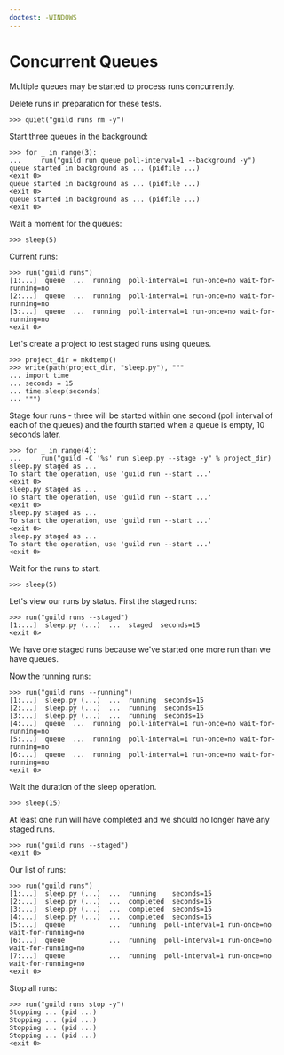 ```yaml
---
doctest: -WINDOWS
---
```


# Concurrent Queues

Multiple queues may be started to process runs concurrently.

Delete runs in preparation for these tests.

    >>> quiet("guild runs rm -y")

Start three queues in the background:

    >>> for _ in range(3):
    ...     run("guild run queue poll-interval=1 --background -y")
    queue started in background as ... (pidfile ...)
    <exit 0>
    queue started in background as ... (pidfile ...)
    <exit 0>
    queue started in background as ... (pidfile ...)
    <exit 0>

Wait a moment for the queues:

    >>> sleep(5)

Current runs:

    >>> run("guild runs")
    [1:...]  queue  ...  running  poll-interval=1 run-once=no wait-for-running=no
    [2:...]  queue  ...  running  poll-interval=1 run-once=no wait-for-running=no
    [3:...]  queue  ...  running  poll-interval=1 run-once=no wait-for-running=no
    <exit 0>

Let's create a project to test staged runs using queues.

    >>> project_dir = mkdtemp()
    >>> write(path(project_dir, "sleep.py"), """
    ... import time
    ... seconds = 15
    ... time.sleep(seconds)
    ... """)

Stage four runs - three will be started within one second (poll
interval of each of the queues) and the fourth started when a queue is
empty, 10 seconds later.

    >>> for _ in range(4):
    ...     run("guild -C '%s' run sleep.py --stage -y" % project_dir)
    sleep.py staged as ...
    To start the operation, use 'guild run --start ...'
    <exit 0>
    sleep.py staged as ...
    To start the operation, use 'guild run --start ...'
    <exit 0>
    sleep.py staged as ...
    To start the operation, use 'guild run --start ...'
    <exit 0>
    sleep.py staged as ...
    To start the operation, use 'guild run --start ...'
    <exit 0>

Wait for the runs to start.

    >>> sleep(5)

Let's view our runs by status. First the staged runs:

    >>> run("guild runs --staged")
    [1:...]  sleep.py (...)  ...  staged  seconds=15
    <exit 0>

We have one staged runs because we've started one more run than we
have queues.

Now the running runs:

    >>> run("guild runs --running")
    [1:...]  sleep.py (...)  ...  running  seconds=15
    [2:...]  sleep.py (...)  ...  running  seconds=15
    [3:...]  sleep.py (...)  ...  running  seconds=15
    [4:...]  queue  ...  running  poll-interval=1 run-once=no wait-for-running=no
    [5:...]  queue  ...  running  poll-interval=1 run-once=no wait-for-running=no
    [6:...]  queue  ...  running  poll-interval=1 run-once=no wait-for-running=no
    <exit 0>

Wait the duration of the sleep operation.

    >>> sleep(15)

At least one run will have completed and we should no longer have any
staged runs.

    >>> run("guild runs --staged")
    <exit 0>

Our list of runs:

    >>> run("guild runs")
    [1:...]  sleep.py (...)  ...  running    seconds=15
    [2:...]  sleep.py (...)  ...  completed  seconds=15
    [3:...]  sleep.py (...)  ...  completed  seconds=15
    [4:...]  sleep.py (...)  ...  completed  seconds=15
    [5:...]  queue           ...  running  poll-interval=1 run-once=no wait-for-running=no
    [6:...]  queue           ...  running  poll-interval=1 run-once=no wait-for-running=no
    [7:...]  queue           ...  running  poll-interval=1 run-once=no wait-for-running=no
    <exit 0>

Stop all runs:

    >>> run("guild runs stop -y")
    Stopping ... (pid ...)
    Stopping ... (pid ...)
    Stopping ... (pid ...)
    Stopping ... (pid ...)
    <exit 0>
